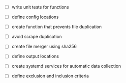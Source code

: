 - [ ] write unit tests for functions
- [ ] define config locations
- [ ] create function that prevents file duplication
- [ ] avoid scrape duplication
- [ ] create file merger using sha256
- [ ] define output locations
- [ ] create systemd services for automatic data collection
- [ ] define exclusion and inclusion criteria


